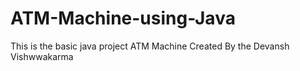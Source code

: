 # ATM-Machine-using-Java
This is the basic java project ATM Machine Created By the Devansh Vishwwakarma
